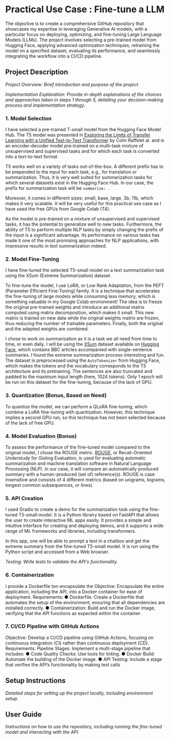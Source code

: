 # Practical Use Case : Fine-tune a LLM

The objective is to create a comprehensive GitHub repository that showcases my expertise in leveraging Generative AI models, with a particular focus on deploying, optimizing, and fine-tuning Large Language Models (LLMs).
The project involves selecting a pre-trained model from Hugging Face, applying advanced optimization techniques, retraining the model on a specified dataset, evaluating its performance, and seamlessly integrating the workflow into a CI/CD pipeline.

## Project Description

*Project Overview: Brief introduction and purpose of the project.*

*Implementation Explanation: Provide in-depth explanations of the choices and approaches taken in steps 1 through 5, detailing your decision-making process and implementation strategy.*

### 1. Model Selection

I have selected a pre-trained T-small model from the Hugging Face Model Hub. The T5 model was presented in [Exploring the Limits of Transfer Learning with a Unified Text-to-Text Transformer](https://arxiv.org/pdf/1910.10683.pdf) by Colin Raffelet al. and is an encoder-decoder model pre-trained on a multi-task mixture of unsupervised and supervised tasks and for which each task is converted into a text-to-text format.

T5 works well on a variety of tasks out-of-the-box. A different prefix has to be prepended to the input for each task, e.g., for translation or summarization. Thus, it is very well suited for summarization tasks for which several datasets exist in the Hugging Face Hub. In our case, the prefix for summarization task will be `summarize: `.

Moreover, it comes in different sizes: small, base, large, 3b, 11b, which makes it very scalable. It will be very useful for this practical use case as I have used the free GPUs from Google Colab (T4).

As the model is pre-trained on a mixture of unsupervised and supervised tasks, it has the potential to generalize well to new tasks. Furthermore, the ability of T5 to perform multiple NLP tasks by simply changing the prefix of the input is a significant advantage. Its performance on various tasks has made it one of the most promising approaches for NLP applications, with impressive results in text summarization indeed.

### 2. Model Fine-Tuning

I have fine-tuned the selected T5-small model on a text summarization task using the XSum (Extreme Summarization) dataset.

To fine-tune the model, I use LoRA, or Low Rank Adaptation, from the PEFT (Parameter Efficient Fine-Tuning) family. It is a technique that accelerates the fine-tuning of large models while consuming less memory, which is something valuable in my Google Colab environment! The idea is to freeze the original pre-trained weights and introduce an additional matrix computed using matrix decomposition, which makes it small. This new matrix is trained on new data while the original weights matrix are frozen, thus reducing the number of trainable parameters. Finally, both the original and the adapted weights are combined.

I chose to work on summarization as it is a task we all need from time to time, or even daily. I will be using the [XSum](https://arxiv.org/pdf/1808.08745) dataset available on [Hugging Face](https://huggingface.co/datasets/EdinburghNLP/xsum), which contains BBC articles accompanied with single-sentence summaries. I found the extreme summarization process interesting and fun. The dataset is preprocessed using the `AutoTokenizer` from Hugging Face, which makes the tokens and the vocabulary corresponds to the T5 architecture and its pretraining. The sentences are also truncated and padded to the maximum input length (here, 1024 tokens). Only 1 epoch will be run on this dataset for the fine-tuning, because of the lack of GPU. 

### 3. Quantization (Bonus, Based on Need)

To quantize the model, we can perform a QLoRA fine-tuning, which combine a LoRA fine-tuning with quantization. However, this technique implies a second GPU run, so this technique has not been selected because of the lack of free GPU.

### 4. Model Evaluation (Bonus)

To assess the performance of the fine-tuned model compared to the original model, I chose the ROUGE metric. [ROUGE](https://huggingface.co/spaces/evaluate-metric/rouge), or Recall-Oriented Understudy for Gisting Evaluation, is used for evaluating automatic summarization and machine translation software in Natural Language Processing (NLP). In our case, it will compare an automatically produced summary with a human-produced (set of) reference(s). ROUGE is case insensitive and consists of 4 different metrics (based on unigrams, bigrams, longest common subsequences, or lines).

### 5. API Creation

I used Gradio to create a demo for the summarization task using the fine-tuned T5-small model. It is a Python librairy based on FastAPI that allows the user to create interactive ML apps easily. It provides a simple and intuitive interface for creating and deploying demos, and it supports a wide range of ML frameworks and libraries, including transformers.

In this app, one will be able to prompt a text in a chatbox and get the extreme summary from the fine-tuned T5-small model. It is run using the Python script and accessed from a Web browser.

*Testing: Write tests to validate the API's functionality.*

### 6. Containerization

I provide a Dockerfile ton encapsulate the 
Objective: Encapsulate the entire application, including the API, into a Docker container for
ease of deployment.
Requirements:
● Dockerfile: Create a Dockerfile that automates the setup of the environment, ensuring
that all dependencies are installed correctly.
● Containerization: Build and run the Docker image, verifying that the API functions as
expected within the container.

### 7. CI/CD Pipeline with GitHub Actions
Objective: Develop a CI/CD pipeline using GitHub Actions, focusing on continuous integration
(CI) rather than continuous deployment (CD).
Requirements:
Pipeline Stages: Implement a multi-stage pipeline that includes:
● Code Quality Checks: Use tools for linting.
● Docker Build: Automate the building of the Docker image.
● API Testing: Include a stage that verifies the API’s functionality by making test calls

## Setup Instructions

*Detailed steps for setting up the project locally, including environment setup.*

## User Guide

*Instructions on how to use the repository, including running the fine-tuned model and interacting with the API.*
